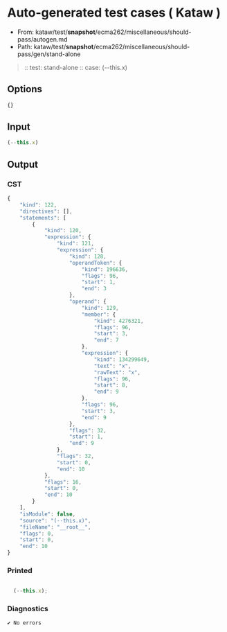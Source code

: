 # Auto-generated test cases ( Kataw )
- From: kataw/test/__snapshot__/ecma262/miscellaneous/should-pass/autogen.md
- Path: kataw/test/__snapshot__/ecma262/miscellaneous/should-pass/gen/stand-alone
> :: test: stand-alone
> :: case: (--this.x)
## Options

`````js
{}
`````
## Input

`````js
(--this.x)
`````
## Output

### CST

```javascript
{
    "kind": 122,
    "directives": [],
    "statements": [
        {
            "kind": 120,
            "expression": {
                "kind": 121,
                "expression": {
                    "kind": 128,
                    "operandToken": {
                        "kind": 196636,
                        "flags": 96,
                        "start": 1,
                        "end": 3
                    },
                    "operand": {
                        "kind": 129,
                        "member": {
                            "kind": 4276321,
                            "flags": 96,
                            "start": 3,
                            "end": 7
                        },
                        "expression": {
                            "kind": 134299649,
                            "text": "x",
                            "rawText": "x",
                            "flags": 96,
                            "start": 8,
                            "end": 9
                        },
                        "flags": 96,
                        "start": 3,
                        "end": 9
                    },
                    "flags": 32,
                    "start": 1,
                    "end": 9
                },
                "flags": 32,
                "start": 0,
                "end": 10
            },
            "flags": 16,
            "start": 0,
            "end": 10
        }
    ],
    "isModule": false,
    "source": "(--this.x)",
    "fileName": "__root__",
    "flags": 0,
    "start": 0,
    "end": 10
}
```

### Printed

```javascript

  (--this.x);

```

### Diagnostics

```javascript
✔ No errors
```

